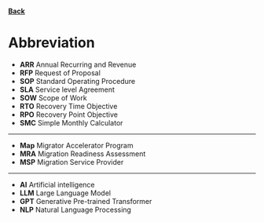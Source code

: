 #### [Back](./README.md)

# Abbreviation

* **ARR** Annual Recurring and Revenue
* **RFP** Request of Proposal
* **SOP** Standard Operating Procedure
* **SLA** Service level Agreement
* **SOW** Scope of Work
* **RTO** Recovery Time Objective
* **RPO** Recovery Point Objective
* **SMC** Simple Monthly Calculator 

------------------

* **Map** Migrator Accelerator Program
* **MRA** Migration Readiness Assessment
* **MSP** Migration Service Provider

------------

* **AI** Artificial intelligence
* **LLM** Large Language Model
* **GPT** Generative Pre-trained Transformer
* **NLP** Natural Language Processing
